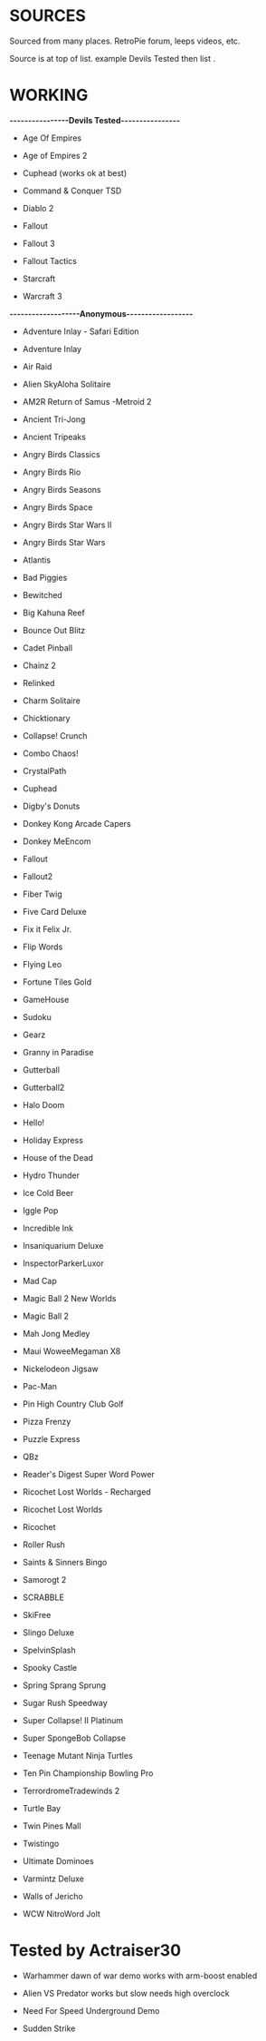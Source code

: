 # SOURCES #

Sourced from many places. RetroPie forum, leeps videos, etc.

Source is at top of list. example Devils Tested then list .


# WORKING #

**----------------Devils Tested----------------**

- Age Of Empires

- Age of Empires 2

- Cuphead (works ok at best)

- Command & Conquer TSD

- Diablo 2

- Fallout

- Fallout 3

- Fallout Tactics

- Starcraft

- Warcraft 3

**-------------------Anonymous------------------**

- Adventure Inlay - Safari Edition

- Adventure Inlay

- Air Raid

- Alien SkyAloha Solitaire

- AM2R Return of Samus -Metroid 2

- Ancient Tri-Jong

- Ancient Tripeaks

- Angry Birds Classics

- Angry Birds Rio

- Angry Birds Seasons

- Angry Birds Space

- Angry Birds Star Wars II

- Angry Birds Star Wars

- Atlantis

- Bad Piggies

- Bewitched
 
- Big Kahuna Reef

- Bounce Out Blitz
 
- Cadet Pinball
 
- Chainz 2 

- Relinked
 
- Charm Solitaire

- Chicktionary
 
- Collapse! Crunch

- Combo Chaos!

- CrystalPath

- Cuphead

- Digby's Donuts

- Donkey Kong Arcade Capers

- Donkey MeEncom

- Fallout

- Fallout2

- Fiber Twig

- Five Card Deluxe

- Fix it Felix Jr.

- Flip Words

- Flying Leo

- Fortune Tiles Gold

- GameHouse 

- Sudoku

- Gearz

- Granny in Paradise

- Gutterball

- Gutterball2

- Halo Doom

- Hello!

- Holiday Express

- House of the Dead

- Hydro Thunder

- Ice Cold Beer

- Iggle Pop

- Incredible Ink

- Insaniquarium Deluxe

- InspectorParkerLuxor

- Mad Cap 

- Magic Ball 2 New Worlds

- Magic Ball 2 

- Mah Jong Medley 

- Maui WoweeMegaman X8

- Nickelodeon Jigsaw

- Pac-Man

- Pin High Country Club Golf

- Pizza Frenzy
 
- Puzzle Express
 
- QBz
 
- Reader's Digest Super Word Power
 
- Ricochet Lost Worlds - Recharged
 
- Ricochet Lost Worlds
 
- Ricochet
 
- Roller Rush
 
- Saints & Sinners Bingo
 
- Samorogt 2
 
- SCRABBLE
 
- SkiFree
 
- Slingo Deluxe
 
- SpelvinSplash
 
- Spooky Castle
 
- Spring Sprang Sprung
 
- Sugar Rush Speedway
 
- Super Collapse! II Platinum
 
- Super SpongeBob Collapse
 
- Teenage Mutant Ninja Turtles
 
- Ten Pin Championship Bowling Pro
 
- TerrordromeTradewinds 2
 
- Turtle Bay
 
- Twin Pines Mall
 
- Twistingo
 
- Ultimate Dominoes
 
- Varmintz Deluxe
 
- Walls of Jericho
 
- WCW NitroWord Jolt


# Tested by Actraiser30 

- Warhammer dawn of war demo works with arm-boost enabled

- Alien VS Predator works but slow needs high overclock

- Need For Speed Underground Demo

- Sudden Strike


